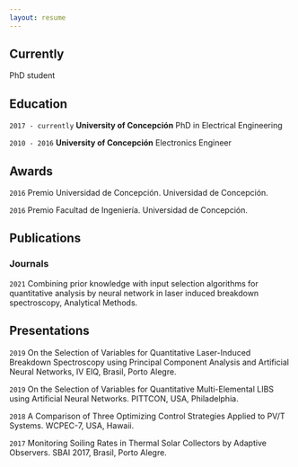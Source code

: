 ```yaml
---
layout: resume
---
```

## Currently

PhD student

## Education

`2017 - currently`
__University of Concepción__
PhD in Electrical Engineering

`2010 - 2016`
__University of Concepción__
Electronics Engineer

## Awards

`2016`
Premio Universidad de Concepción. Universidad de Concepción.

`2016`
Premio Facultad de Ingeniería. Universidad de Concepción.

## Publications

<!-- A list is also available [online](https://scholar.google.co.uk/citations?user=LTOTl0YAAAAJ) -->

### Journals

`2021`
Combining prior knowledge with input selection algorithms for quantitative analysis by neural network in laser induced breakdown spectroscopy, Analytical Methods.


## Presentations

`2019`
On the Selection of Variables for Quantitative Laser-Induced Breakdown Spectroscopy using Principal Component Analysis and Artificial Neural Networks, IV EIQ, Brasil, Porto Alegre.

`2019`
On the Selection of Variables for Quantitative Multi-Elemental LIBS using Artificial Neural Networks. PITTCON, USA, Philadelphia.

`2018`
A Comparison of Three Optimizing Control Strategies Applied to PV/T Systems. WCPEC-7, USA, Hawaii.

`2017`
Monitoring Soiling Rates in Thermal Solar Collectors by Adaptive Observers. SBAI 2017, Brasil, Porto Alegre.

<!-- ### Footer

Last updated: May 2013 -->



